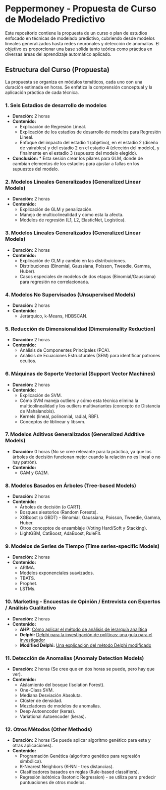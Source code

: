 # Peppermoney - Propuesta de Curso de Modelado Predictivo

Este repositorio contiene la propuesta de un curso o plan de estudios enfocado en técnicas de modelado predictivo, cubriendo desde modelos lineales generalizados hasta redes neuronales y detección de anomalías. El objetivo es proporcionar una base sólida tanto teórica como práctica en diversas áreas del aprendizaje automático aplicado.

## Estructura del Curso (Propuesta)

La propuesta se organiza en módulos temáticos, cada uno con una duración estimada en horas. Se enfatiza la comprensión conceptual y la aplicación práctica de cada técnica.

### 1\. Seis Estadios de desarrollo de modelos
  * **Duración:** 2 horas
  * **Contenido:**
      * Explicación de Regresión Lineal.
      * Explicación de los estadios de desarrollo de modelos para Regresión Lineal.
      * Enfoque del impacto del estadio 1 (objetivo), en el estadio 2 (diseño de vairables) y del estadio 2 en el estadio 4 (elección del modelo), y finalmente en el estadio 3 (supuesto del modelo elegido).
* **Conclusión:**
      * Esta sesión crear los pilares para GLM, donde de cambian elementos de los estadios para ajustar a fallas en los supuestos del modelo.
        

### 2\. Modelos Lineales Generalizados (Generalized Linear Models)

  * **Duración:** 2 horas
  * **Contenido:**
      * Explicación de GLM y penalización.
      * Manejo de multicolinealidad y cómo esta la afecta.
      * Modelos de regresión (L1, L2, ElasticNet, Logística).
 
### 3\. Modelos Lineales Generalizados (Generalized Linear Models)

  * **Duración:** 2 horas
  * **Contenido:**
      * Explicación de GLM y cambio en las distribuiciones.
      * Distribuciones (Binomial, Gaussiana, Poisson, Tweedie, Gamma, Huber).
      * Casos especiales de modelos de dos etapas (Binomial/Gaussiana) para regresión no correlacionada.
   
### 4\. Modelos No Supervisados (Unsupervised Models)

  * **Duración:** 2 horas
  * **Contenido:**
      * Jerárquico, k-Means, HDBSCAN.

### 5\. Reducción de Dimensionalidad (Dimensionality Reduction)

  * **Duración:** 2 horas
  * **Contenido:**
      * Análisis de Componentes Principales (PCA).
      * Análisis de Ecuaciones Estructurales (SEM) para identificar patrones ocultos.


### 6\. Máquinas de Soporte Vectorial (Support Vector Machines)

  * **Duración:** 2 horas
  * **Contenido:**
      * Explicación de SVM.
      * Cómo SVM maneja outliers y cómo esta técnica elimina la multicolinealidad y los outliers multivariantes (concepto de Distancia de Mahalanobis).
      * Kernels (lineal, polinomial, radial, RBF).
      * Conceptos de liblinear y libsvm.

### 7\. Modelos Aditivos Generalizados (Generalized Additive Models)

  * **Duración:** 0 horas (No se cree relevante para la práctica, ya que los árboles de decisión funcionan mejor cuando la relación no es lineal o no hay patrón).
  * **Contenido:**
      * GAM y GA2M.

### 8\. Modelos Basados en Árboles (Tree-based Models)

  * **Duración:** 2 horas
  * **Contenido:**
      * Árboles de decisión (o CART).
      * Bosques aleatorios (Random Forests).
      * XGBoost (o GBDT) - Binomial, Gaussiana, Poisson, Tweedie, Gamma, Huber.
      * Otros conceptos de ensamblaje (Voting Hard/Soft y Stacking).
      * LightGBM, CatBoost, AdaBoost, RuleFit.

### 9\. Modelos de Series de Tiempo (Time series-specific Models)

  * **Duración:** 2 horas
  * **Contenido:**
      * ARIMA.
      * Modelos exponenciales suavizados.
      * TBATS.
      * Prophet.
      * LSTMs.


### 10\. Marketing - Encuestas de Opinión / Entrevista con Expertos / Análisis Cualitativo

  * **Duración:** 2 horas
  * **Contenido:**
      * **AHP:** [Cómo aplicar el método de análisis de jerarquía analítica](https://www.google.com/search?q=https://www.youtube.com/watch%3Fv%3DkYcQk4Hqe5VY)
      * **Delphi:** [Delphi para la investigación de políticas: una guía para el investigador](https://www.google.com/search?q=https://www.youtube.com/watch%3Fv%3D0kFj2fVRqQGM)
      * **Modified Delphi:** [Una explicación del método Delphi modificado](https://www.google.com/search?q=https://www.youtube.com/watch%3Fv%3DDCVgaqZPJXk)

### 11\. Detección de Anomalías (Anomaly Detection Models)

  * **Duración:** 2 horas (Se cree que en dos horas se puede, pero hay que ver).
  * **Contenido:**
      * Aislamiento del bosque (Isolation Forest).
      * One-Class SVM.
      * Mediana Desviación Absoluta.
      * Clúster de densidad.
      * Mezcladores de modelos de anomalías.
      * Deep Autoencoder (keras).
      * Variational Autoencoder (keras).

### 12\. Otros Métodos (Other Methods)

  * **Duración:** 2 horas (Se puede aplicar algoritmo genético para esta y otras aplicaciones).
  * **Contenido:**
      * Programación Genética (algoritmo genético para regresión simbólica).
      * K-Nearest Neighbors (K-NN - tres distancias).
      * Clasificadores basados en reglas (Rule-based classifiers).
      * Regresión isótónica (Isotonic Regression) - se utiliza para predecir puntuaciones de otros modelos.
